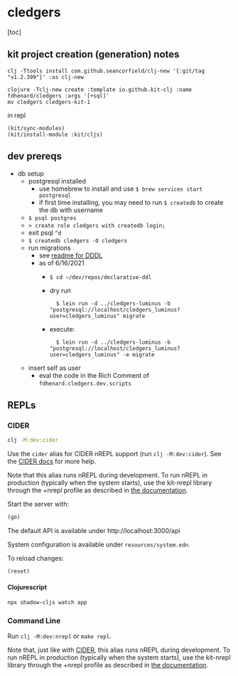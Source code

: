 # cledgers

[toc]

## kit project creation (generation) notes

```shell
clj -Ttools install com.github.seancorfield/clj-new '{:git/tag "v1.2.399"}' :as clj-new

clojure -Tclj-new create :template io.github.kit-clj :name fdhenard/cledgers :args '[+sql]'
mv cledgers cledgers-kit-1
```

in repl

```
(kit/sync-modules)
(kit/install-module :kit/cljs)
```

## dev prereqs

- db setup
    - postgresql installed
        - use homebrew to install and use `$ brew services start postgresql`
        - if first time installing, you may need to run `$ createdb` to create the db with username
    - `$ psql postgres`
    - `> create role cledgers with createdb login;`
    - exit psql `^d`
    - `$ createdb cledgers -O cledgers`
    - run migrations
        - see [readme for DDDL](https://github.com/fdhenard/declarative-ddl)
        - as of 6/16/2021
            - `$ cd ~/dev/repos/declarative-ddl`
            - dry run

                    $ lein run -d ../cledgers-luminus -b "postgresql://localhost/cledgers_luminus?user=cledgers_luminus" migrate

            - execute:

                    $ lein run -d ../cledgers-luminus -b "postgresql://localhost/cledgers_luminus?user=cledgers_luminus" -e migrate

    - insert self as user
        - eval the code in the Rich Comment of `fdhenard.cledgers.dev.scripts`

## REPLs

### CIDER

```sh
clj -M:dev:cider
```

Use the `cider` alias for CIDER nREPL support (run `clj -M:dev:cider`). See the [CIDER docs](https://docs.cider.mx/cider/basics/up_and_running.html) for more help.

Note that this alias runs nREPL during development. To run nREPL in production (typically when the system starts), use the kit-nrepl library through the +nrepl profile as described in [the documentation](https://kit-clj.github.io/docs/profiles.html#profiles).

Start the server with:

```clojure
(go)
```

The default API is available under http://localhost:3000/api

System configuration is available under `resources/system.edn`.

To reload changes:

```clojure
(reset)
```

#### Clojurescript

```sh
npx shadow-cljs watch app
```

### Command Line

Run `clj -M:dev:nrepl` or `make repl`.

Note that, just like with [CIDER](#cider), this alias runs nREPL during development. To run nREPL in production (typically when the system starts), use the kit-nrepl library through the +nrepl profile as described in [the documentation](https://kit-clj.github.io/docs/profiles.html#profiles).
